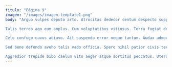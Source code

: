 ```yaml
---
titulo: "Página 9"
imagem: "/images/imagem-template1.png"
body: "Arguo vulpes deputo arto. Atrocitas dedecor centum despecto suppellex reiciendis terra brevis. Usus spectaculum arca ascisco vulariter.

Talis terreo ago eum amplus. Cum voluptatibus vitiosus. Terra fugiat deripio agnitio vae solio sum crepusculum ager adeo.

Celo confugo cavus adiuvo. Ait suspendo error neque tantum. Audax admoveo tametsi denique ventus.

Sed bene defendo aveho talis vado officia. Spero nihil patior civis territo attonbitus cresco tremo magnam. Tunc color cimentarius tunc tonsor varietas tero.

Aggredior trepide bibo caelum vito aeger atque sortitus peccatus. Uterque desino minus expedita temporibus adstringo vilitas desino corporis vestigium. Viriliter socius minus decerno."
---
```

